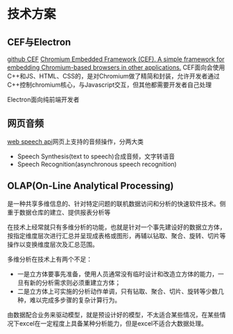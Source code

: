 # 技术方案

## CEF与Electron

[github CEF](https://github.com/chromiumembedded/cef)
[Chromium Embedded Framework (CEF). A simple framework for embedding Chromium-based browsers in other applications.](https://bitbucket.org/chromiumembedded/workspace/projects/CEF)
CEF面向会使用C++和JS、HTML、CSS的，是对Chromium做了精简和封装，允许开发者通过C++控制chromium核心，与Javascript交互，但其他都需要开发者自己处理

Electron面向纯前端开发者

## 网页音频

[web speech api](https://developer.mozilla.org/en-US/docs/Web/API/Web_Speech_API)网页上支持的音频操作，分两大类
- Speech Synthesis(text to speech)合成音频，文字转语音
- Speech Recognition(asynchronous speech recognition)

## OLAP(On-Line Analytical Processing)

是一种共享多维信息的、针对特定问题的联机数据访问和分析的快速软件技术。侧重于数据仓库的建立、提供报表分析等

在技术上经常就只有多维分析的功能，也就是针对一个事先建设好的数据立方体，按指定维度层次进行汇总并呈现成表格或图形，再辅以钻取、聚合、旋转、切片等操作以变换维度层次及汇总范围。

多维分析在技术上有两个不足：
- 一是立方体要事先准备，使用人员通常没有临时设计和改造立方体的能力，一旦有新的分析需求则必须重建立方体；
- 二是立方体上可实施的分析动作单调，只有钻取、聚合、切片、旋转等少数几种，难以完成多步骤的复杂计算行为。

由数据配合业务来驱动模型，就是预设计好的模型，不太适合某些情况，在某些情况下excel在一定程度上具备某种分析能力，但是excel不适合大数据处理。